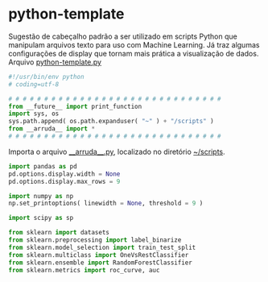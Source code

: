 # python-template

Sugestão de cabeçalho padrão a ser utilizado em scripts Python que manipulam arquivos texto para uso com Machine Learning. Já traz algumas configurações de display que tornam mais prática a visualização de dados. Arquivo [python-template.py](python-template.py)

~~~ python
#!/usr/bin/env python
# coding=utf-8

# # # # # # # # # # # # # # # # # # # # # # # # # # # # # #
from __future__ import print_function
import sys, os
sys.path.append( os.path.expanduser( "~" ) + "/scripts" )
from __arruda__ import *
# # # # # # # # # # # # # # # # # # # # # # # # # # # # # #
~~~

Importa o arquivo [\_\_arruda\_\_.py](../scripts/__arruda__.py), localizado no diretório [~/scripts](../scripts).

~~~ python
import pandas as pd
pd.options.display.width = None
pd.options.display.max_rows = 9

import numpy as np
np.set_printoptions( linewidth = None, threshold = 9 )

import scipy as sp

from sklearn import datasets
from sklearn.preprocessing import label_binarize
from sklearn.model_selection import train_test_split
from sklearn.multiclass import OneVsRestClassifier
from sklearn.ensemble import RandomForestClassifier
from sklearn.metrics import roc_curve, auc
~~~
